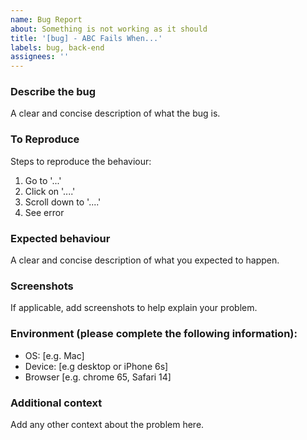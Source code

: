 ```yaml
---
name: Bug Report
about: Something is not working as it should
title: '[bug] - ABC Fails When...'
labels: bug, back-end
assignees: ''
---
```


### Describe the bug
A clear and concise description of what the bug is.

### To Reproduce
Steps to reproduce the behaviour:

1. Go to '...'
2. Click on '....'
3. Scroll down to '....'
4. See error

### Expected behaviour
A clear and concise description of what you expected to happen.

### Screenshots
If applicable, add screenshots to help explain your problem.

### Environment (please complete the following information):

- OS: [e.g. Mac]
- Device: [e.g desktop or iPhone 6s]
- Browser [e.g. chrome 65, Safari 14]

### Additional context
Add any other context about the problem here.
